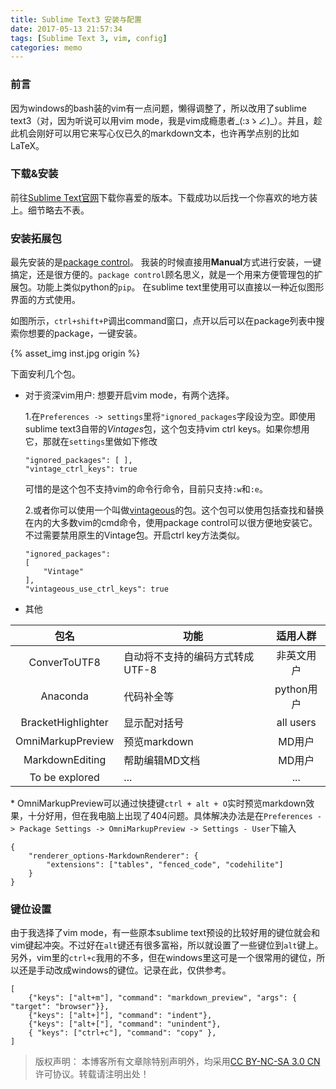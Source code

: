 ```yaml
---
title: Sublime Text3 安装与配置
date: 2017-05-13 21:57:34
tags: [Sublime Text 3, vim, config]
categories: memo
---
```

### 前言
因为windows的bash装的vim有一点问题，懒得调整了，所以改用了sublime text3（对，因为听说可以用vim mode，我是vim成瘾患者_(:зゝ∠)_）。并且，趁此机会刚好可以用它来写心仪已久的markdown文本，也许再学点别的比如LaTeX。

<!-- more -->

### 下载&安装
前往[Sublime Text官网](https://www.sublimetext.com/3)下载你喜爱的版本。下载成功以后找一个你喜欢的地方装上。细节略去不表。
### 安装拓展包
最先安装的是[package control](https://packagecontrol.io/installation "Package control安装官方教程")。 我装的时候直接用**Manual**方式进行安装，一键搞定，还是很方便的。`package control`顾名思义，就是一个用来方便管理包的扩展包。功能上类似python的`pip`。 在sublime text里使用可以直接以一种近似图形界面的方式使用。

如图所示，`ctrl+shift+P`调出command窗口，点开以后可以在package列表中搜索你想要的package，一键安装。 

{% asset_img inst.jpg origin %}

下面安利几个包。

* 对于资深vim用户: 想要开启vim mode，有两个选择。

    1.在`Preferences -> settings`里将`"ignored_packages`字段设为空。即使用sublime text3自带的*Vintages*包，这个包支持vim ctrl keys。如果你想用它，那就在`settings`里做如下修改
    ```
    "ignored_packages": [ ],
    "vintage_ctrl_keys": true
    ```
    可惜的是这个包不支持vim的命令行命令，目前只支持`:w`和`:e`。

    2.或者你可以使用一个叫做[vintageous](https://github.com/guillermooo/Vintageous)的包。这个包可以使用包括查找和替换在内的大多数vim的cmd命令，使用package control可以很方便地安装它。不过需要禁用原生的Vintage包。开启ctrl key方法类似。
    ```
    "ignored_packages":
    [
        "Vintage"
    ],
    "vintageous_use_ctrl_keys": true
    ```

* 其他

|    包名            |        功能         |   适用人群  |
|:----------------:|-------------------|:-------:|
|ConverToUTF8      |自动将不支持的编码方式转成UTF-8 | 非英文用户   |
|Anaconda          |代码补全等              |python用户|
|BracketHighlighter|显示配对括号             |all users|
|OmniMarkupPreview  |预览markdown         |MD用户     |
|MarkdownEditing   |帮助编辑MD文档           |MD用户     |
|To be explored    |        ...        |  ...    |

\* OmniMarkupPreview可以通过快捷键`ctrl + alt + O`实时预览markdown效果，十分好用，但在我电脑上出现了404问题。具体解决办法是在`Preferences -> Package Settings -> OmniMarkupPreview -> Settings - User`下输入

```
{
    "renderer_options-MarkdownRenderer": {
        "extensions": ["tables", "fenced_code", "codehilite"]
    }
}
```

### 键位设置
由于我选择了vim mode，有一些原本sublime text预设的比较好用的键位就会和vim键起冲突。不过好在`alt`键还有很多富裕，所以就设置了一些键位到`alt`键上。
另外，vim里的`ctrl+c`我用的不多，但在windows里这可是一个很常用的键位，所以还是手动改成windows的键位。记录在此，仅供参考。
```
[
    {"keys": ["alt+m"], "command": "markdown_preview", "args": { "target": "browser"}},
    {"keys": ["alt+]"], "command": "indent"},
    {"keys": ["alt+["], "command": "unindent"},
    { "keys": ["ctrl+c"], "command": "copy" },
]
```

>版权声明： 本博客所有文章除特别声明外，均采用[CC BY-NC-SA 3.0 CN](https://creativecommons.org/licenses/by-nc-sa/3.0/cn/deed.zh)许可协议。转载请注明出处！